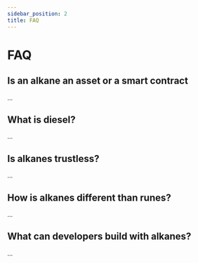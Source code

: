 ```yaml
---
sidebar_position: 2
title: FAQ
---
```


# FAQ

## Is an alkane an asset or a smart contract

...

## What is diesel?

...

## Is alkanes trustless?

...

## How is alkanes different than runes?

...

## What can developers build with alkanes?

...